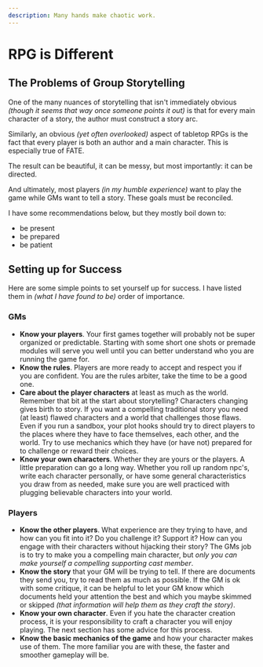 ```yaml
---
description: Many hands make chaotic work.
---
```

# RPG is Different
## The Problems of Group Storytelling
One of the many nuances of storytelling that isn't immediately obvious _(though it seems that way once someone points it out)_ is that for every main character of a story, the author must construct a story arc.

Similarly, an obvious _(yet often overlooked)_ aspect of tabletop RPGs is the fact that every player is both an author and a main character. This is especially true of FATE.

The result can be beautiful, it can be messy, but most importantly: it can be directed.

And ultimately, most players _(in my humble experience)_ want to play the game while GMs want to tell a story. These goals must be reconciled.

I have some recommendations below, but they mostly boil down to:

- be present
- be prepared
- be patient

## Setting up for Success

Here are some simple points to set yourself up for success. I have listed them in _(what I have found to be)_ order of importance.

### GMs
- **Know your players**. Your first games together will probably not be super organized or predictable. Starting with some short one shots or premade modules will serve you well until you can better understand who you are running the game for.
- **Know the rules**. Players are more ready to accept and respect you if you are confident. You are the rules arbiter, take the time to be a good one.
- **Care about the player characters** at least as much as the world. Remember that bit at the start about storytelling? Characters changing gives birth to story. If you want a compelling traditional story you need (at least) flawed characters and a world that challenges those flaws. Even if you run a sandbox, your plot hooks should try to direct players to the places where they have to face themselves, each other, and the world. Try to use mechanics which they have (or have not) prepared for to challenge or reward their choices.
- **Know your own characters**. Whether they are yours or the players. A little preparation can go a long way. Whether you roll up random npc's, write each character personally, or have some general characteristics you draw from as needed, make sure you are well practiced with plugging believable characters into your world.

### Players
- **Know the other players**. What experience are they trying to have, and how can you fit into it? Do you challenge it? Support it? How can you engage with their characters without hijacking their story? The GMs job is to try to make you a compelling main character, but _only you can make yourself a compelling supporting cast member_.
- **Know the story** that your GM will be trying to tell. If there are documents they send you, try to read them as much as possible. If the GM is ok with some critique, it can be helpful to let your GM know which documents held your attention the best and which you maybe skimmed or skipped _(that information will help them as they craft the story)_.
- **Know your own character**. Even if you hate the character creation process, it is your responsibility to craft a character you will enjoy playing. The next section has some advice for this process.
- **Know the basic mechanics of the game** and how your character makes use of them. The more familiar you are with these, the faster and smoother gameplay will be.
